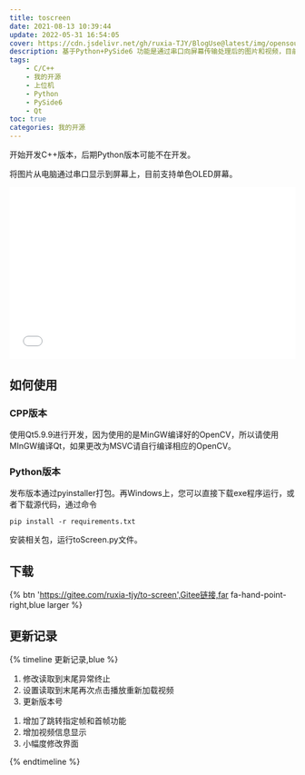 ```yaml
---
title: toscreen
date: 2021-08-13 10:39:44
update: 2022-05-31 16:54:05
cover: https://cdn.jsdelivr.net/gh/ruxia-TJY/BlogUse@latest/img/opensource/toscreen/toscreen.jpg
description: 基于Python+PySide6 功能是通过串口向屏幕传输处理后的图片和视频，目前支持OLED
tags:
    - C/C++
    - 我的开源
    - 上位机
    - Python
    - PySide6
    - Qt
toc: true
categories: 我的开源
---
```





开始开发C++版本，后期Python版本可能不在开发。

将图片从电脑通过串口显示到屏幕上，目前支持单色OLED屏幕。

<div style="position: relative; padding: 30% 45%;">

<iframe style="position: absolute; width: 100%; height: 100%; left: 0; top: 0;" src="//player.bilibili.com/player.html?bvid=BV1K44y187fg&page=1" scrolling="no" border="0" frameborder="no" framespacing="0" allowfullscreen="true"> </iframe>
</div>


## 如何使用

### CPP版本

使用Qt5.9.9进行开发，因为使用的是MinGW编译好的OpenCV，所以请使用MInGW编译Qt，如果更改为MSVC请自行编译相应的OpenCV。



### Python版本

发布版本通过pyinstaller打包。再Windows上，您可以直接下载exe程序运行，或者下载源代码，通过命令

```shell
pip install -r requirements.txt
```

安装相关包，运行toScreen.py文件。


## 下载


{% btn 'https://gitee.com/ruxia-tjy/to-screen',Gitee链接,far fa-hand-point-right,blue larger %}

## 更新记录


{% timeline 更新记录,blue %}


<!-- timeline 2021-09-16 [0.0.0.4 -> 0.0.0.5](https://gitee.com/ruxia-TJY/to-screen/releases/tag/0.0.0.5) -->

1. 修改读取到末尾异常终止
2. 设置读取到末尾再次点击播放重新加载视频
3. 更新版本号

<!-- endtimeline -->

<!-- timeline 2021-08-28 [0.0.0.3 -> 0.0.0.4](https://gitee.com/ruxia-TJY/to-screen/releases/tag/0.0.0.4) -->

1. 增加了跳转指定帧和首帧功能
2. 增加视频信息显示
3. 小幅度修改界面

<!-- endtimeline -->

{% endtimeline %}
